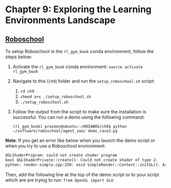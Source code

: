 # Chapter 9: Exploring the Learning Environments Landscape

## [Roboschool](https://github.com/openai/roboschool)

To setup Roboschool in the `rl_gym_book` conda environment, follow the steps below:

1. Activate the `rl_gym_book` conda environment: `source activate rl_gym_book`
2. Navigate to this (`ch9`) folder and run the `setup_roboschool.sh` script: 
   1. `cd ch9`
   2. `chmod a+x ./setup_roboschool.sh`
   3. `./setup_roboschool.sh`
3. Follow the output from the script to make sure the installation is successful.
You can run a demo using the following command:

   `(rl_gym_book) praveen@ubuntu:~/HOIAWOG/ch9$ python ~/software/roboschool/agent_zoo/
demo_race2.py`
  
**Note**:
If you get an error like below when you launch the demo script or when you try to use a Roboschool environment:

```bash
QGLShaderProgram: could not create shader program
bool QGLShaderPrivate::create(): Could not create shader of type 2.
python: render-simple.cpp:250: void SimpleRender::Context::initGL(): Assertion `r0' failed.
```

Then, add the following line at the top of the demo script or to your script which are are trying to run:
`from OpenGL import GLU`